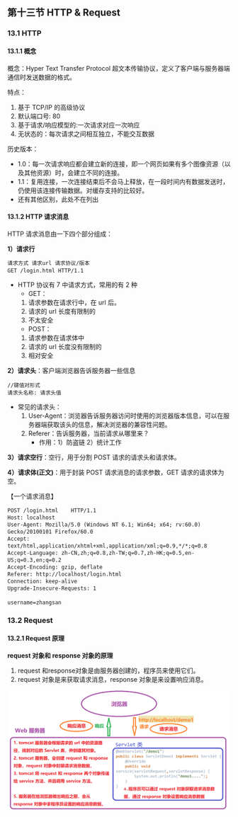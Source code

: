 ## 第十三节 HTTP & Request

### 13.1 HTTP

#### 13.1.1 概念 

概念：Hyper Text Transfer Protocol 超文本传输协议，定义了客户端与服务器端通信时发送数据的格式。

特点：
1. 基于 TCP/IP 的高级协议
2. 默认端口号: 80
3. 基于请求/响应模型的:一次请求对应一次响应
4. 无状态的：每次请求之间相互独立，不能交互数据
	
历史版本：
* 1.0：每一次请求响应都会建立新的连接，即一个网页如果有多个图像资源（以及其他资源）时，会建立不同的连接。
* 1.1：复用连接，一次连接结束后不会马上释放，在一段时间内有数据发送时，仍使用该连接传输数据。对缓存支持的比较好。
* 还有其他区别，此处不在列出

#### 13.1.2 HTTP 请求消息

HTTP 请求消息由一下四个部分组成：

**1）请求行**

```markdown
请求方式 请求url 请求协议/版本
GET /login.html	HTTP/1.1
```

* HTTP 协议有 7 中请求方式，常用的有 2 种
   * GET：
	1. 请求参数在请求行中，在 url 后。
	2. 请求的 url 长度有限制的
	3. 不太安全
   * POST：
	1. 请求参数在请求体中
	2. 请求的 url 长度没有限制的
	3. 相对安全

**2）请求头**：客户端浏览器告诉服务器一些信息

```
//键值对形式
请求头名称: 请求头值
```

* 常见的请求头：
	1. User-Agent：浏览器告诉服务器访问时使用的浏览器版本信息，可以在服务器端获取该头的信息，解决浏览器的兼容性问题。
	2. Referer：告诉服务器，当前请求从哪里来？
		* 作用：1）防盗链 2）统计工作

**3）请求空行**：空行，用于分割 POST 请求的请求头和请求体。

**4）请求体(正文)**：用于封装 POST 请求消息的请求参数，GET 请求的请求体为空。


【一个请求消息】

```
POST /login.html	HTTP/1.1
Host: localhost
User-Agent: Mozilla/5.0 (Windows NT 6.1; Win64; x64; rv:60.0) Gecko/20100101 Firefox/60.0
Accept: text/html,application/xhtml+xml,application/xml;q=0.9,*/*;q=0.8
Accept-Language: zh-CN,zh;q=0.8,zh-TW;q=0.7,zh-HK;q=0.5,en-US;q=0.3,en;q=0.2
Accept-Encoding: gzip, deflate
Referer: http://localhost/login.html
Connection: keep-alive
Upgrade-Insecure-Requests: 1

username=zhangsan	
```

### 13.2 Request

#### 13.2.1 Request 原理

**request 对象和 response 对象的原理**
1. request 和response对象是由服务器创建的，程序员来使用它们。
2. request 对象是来获取请求消息，response 对象是来设置响应消息。

<img src="./img6/75-request-principle.png" width=500>






















 